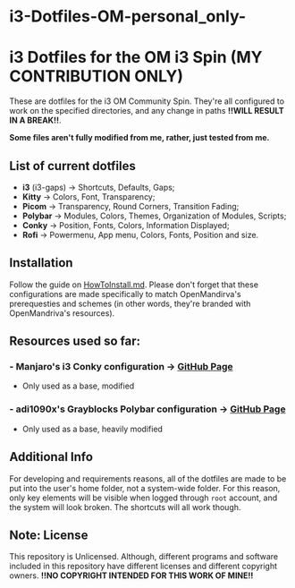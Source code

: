 # i3-Dotfiles-OM-personal_only-
# i3 Dotfiles for the OM i3 Spin (MY CONTRIBUTION ONLY)

These are dotfiles for the i3 OM Community Spin. They're all configured to work on the specified directories, and any change in paths **!!WILL RESULT IN A BREAK!!**.

**Some files aren't fully modified from me, rather, just tested from me.**

## List of current dotfiles
- **i3** (i3-gaps) -> Shortcuts, Defaults, Gaps;
- **Kitty** -> Colors, Font, Transparency;
- **Picom** -> Transparency, Round Corners, Transition Fading;
- **Polybar** -> Modules, Colors, Themes, Organization of Modules, Scripts;
- **Conky** -> Position, Fonts, Colors, Information Displayed;
- **Rofi** -> Powermenu, App menu, Colors, Fonts, Position and size.

## Installation
Follow the guide on [HowToInstall.md](https://github.com/klejdiLOL/i3-Dotfiles-OM-personal_only-/blob/main/HowToInstall.md). Please don't forget that these configurations are made specifically to match OpenMandirva's prerequesties and schemes (in other words, they're branded with OpenMandriva's resources).

## Resources used so far:
### - Manjaro's i3 Conky configuration -> [GitHub Page](https://github.com/oberon-manjaro/conkies/blob/master/config_i3/conky_maia)
- Only used as a base, modified
### - adi1090x's Grayblocks Polybar configuration -> [GitHub Page](https://github.com/adi1090x/polybar-themes?tab=readme-ov-file#grayblocks)
- Only used as a base, heavily modified

## Additional Info
For developing and requirements reasons, all of the dotfiles are made to be put into the user's home folder, not a system-wide folder. For this reason, only key elements will be visible when logged through ``root`` account, and the system will look broken. The shortcuts will all work though.

## Note: License
This repository is Unlicensed. Although, different programs and software included in this repository have different licenses and different copyright owners. **!!NO COPYRIGHT INTENDED FOR THIS WORK OF MINE!!**
